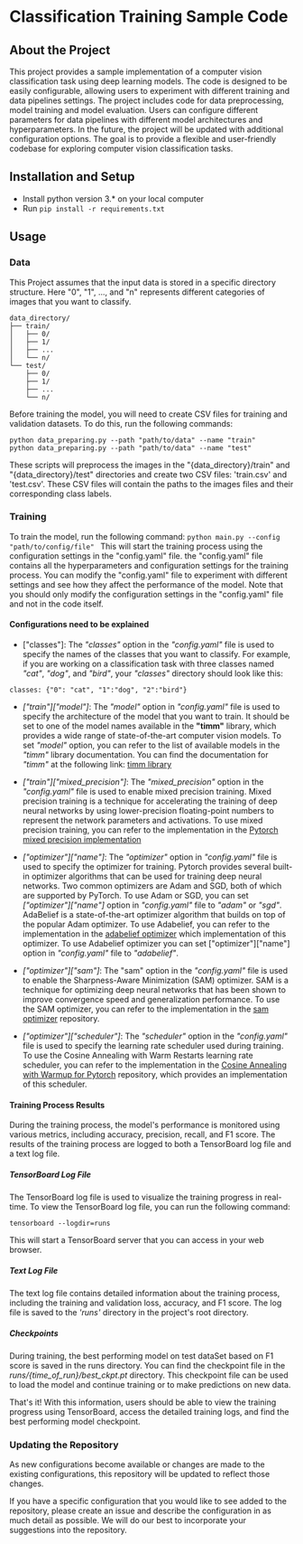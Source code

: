 # Classification Training Sample Code

## About the Project
This project provides a sample implementation of a computer vision classification task using deep learning models. The code is designed to be easily configurable, allowing users to experiment with different training and data pipelines settings.
The project includes code for data preprocessing, model training and model evaluation. Users can configure different parameters for data pipelines with different model architectures and hyperparameters.
In the future, the project will be updated with additional configuration options. The goal is to provide a flexible and user-friendly codebase for exploring computer vision classification tasks.

## Installation and Setup
* Install python version 3.* on your local computer
* Run ```pip install -r requirements.txt ``` 

## Usage
### Data 
This Project assumes that the input data is stored in a specific directory structure. Here "0", "1", ..., and "n" represents different categories of images that you want to classify.
 
```
data_directory/
├── train/
│   ├── 0/
│   ├── 1/
│   ├── ...
│   └── n/
└── test/
    ├── 0/
    ├── 1/
    ├── ...
    └── n/

```
Before training the model, you will need to create CSV files for training and validation datasets. To do this, run the following commands:
```
python data_preparing.py --path "path/to/data" --name "train"
python data_preparing.py --path "path/to/data" --name "test"
```
These scripts will preprocess the images in the "{data_directory}/train" and "{data_directory}/test" directories and create two CSV files: 'train.csv' and 'test.csv'. These CSV files will contain the paths to the images files and their corresponding class labels. 

### Training
To train the model, run the following command:
```python main.py --config "path/to/config/file" ```
This will start the training process using the configuration settings in the "config.yaml" file. the "config.yaml" file contains all the hyperparameters and configuration settings for the training process. 
You can modify the "config.yaml" file to experiment with different settings and see how they affect the performance  of the model. Note that you should only modify the configuration settings in the "config.yaml" file and not in the code itself.


#### Configurations need to be explained
* ["classes"]: 
The *"classes"* option in the *"config.yaml"* file is used to specify the names of the classes that you want to classify. For example, if you are working on a classification task with three classes named *"cat"*, *"dog"*, and *"bird"*, your *"classes"* directory should look like this:
```
classes: {"0": "cat", "1":"dog", "2":"bird"}
```
* *["train"]["model"]*:
The *"model"* option in *"config.yaml"* file is used to specify the architecture of the model that you want to train. It should be set to one of the model names available in the **"timm"** library, which provides a wide range of state-of-the-art computer vision models.
To set *"model"* option, you can refer to the list of available models in the *"timm"* library documentation. You can find the documentation for *"timm"* at the following link: [timm library](https://github.com/huggingface/pytorch-image-models)

* *["train"]["mixed_precision"]*:
The *"mixed_precision"* option in the *"config.yaml"* file is used to enable mixed precision training. Mixed precision training is a technique for accelerating the training of deep neural networks by using lower-precision floating-point numbers to represent the network parameters and activations. To use mixed precision training, you can refer to the implementation in the [Pytorch mixed precision implementation](https://pytorch.org/docs/stable/notes/amp_examples.html)

* *["optimizer"]["name"]*:
The *"optimizer"* option in *"config.yaml"* file is used to specify the optimizer for training. Pytorch provides several built-in optimizer algorithms that can be used for training deep neural networks. Two common optimizers are Adam and SGD, both of which are supported by PyTorch. 
To use Adam or SGD, you can set *["optimizer"]["name"]* option in *"config.yaml"* file to *"adam"* or *"sgd"*. 
AdaBelief is a state-of-the-art optimizer algorithm that builds on top of the popular Adam optimizer. To use Adabelief, you can refer to the implementation in the [adabelief optimizer](https://github.com/juntang-zhuang/Adabelief-Optimizer) which implementation of this optimizer.
To use Adabelief optimizer you can set ["optimizer"]["name"] option in *"config.yaml"* file to *"adabelief"*.

* *["optimizer"]["sam"]*:
The "sam" option in the *"config.yaml"* file is used to enable the Sharpness-Aware Minimization (SAM) optimizer. SAM is a technique for optimizing deep neural networks that has been shown to improve convergence speed and generalization performance. To use the SAM optimizer, you can refer to the implementation in the [sam optimizer](https://github.com/davda54/sam) repository.

* *["optimizer"]["scheduler"]*:
The *"scheduler"* option in the *"config.yaml"* file is used to specify the learning rate scheduler used during training. To use the Cosine Annealing with Warm Restarts learning rate scheduler, you can refer to the implementation in the [Cosine Annealing with Warmup for Pytorch](https://github.com/katsura-jp/pytorch-cosine-annealing-with-warmup) repository, which provides an implementation of this scheduler. 

#### Training Process Results
During the training process, the model's performance is monitored using various metrics, including accuracy, precision, recall, and F1 score. The results of the training process are logged to both a TensorBoard log file and a text log file. 

##### TensorBoard Log File
The TensorBoard log file is used to visualize the training progress in real-time. To view the TensorBoard log file, you can run the following command:
```
tensorboard --logdir=runs
```
This will start a TensorBoard server that you can access in your web browser.
 
##### Text Log File
The text log file contains detailed information about the training process, including the training and validation loss, accuracy, and F1 score. The log file is saved to the *'runs'* directory in the project's root directory.

##### Checkpoints
During training, the best performing model on test dataSet based on F1 score is saved in the runs directory. You can find the checkpoint file in the *runs/{time_of_run}/best_ckpt.pt* directory. This checkpoint file can be used to load the model and continue training or to make predictions on new data.

That's it! With this information, users should be able to view the training progress using TensorBoard, access the detailed training logs, and find the best performing model checkpoint.

### Updating the Repository
As new configurations become available or changes are made to the existing configurations, this repository will be updated to reflect those changes.

If you have a specific configuration that you would like to see added to the repository, please create an issue and describe the configuration in as much detail as possible. We will do our best to incorporate your suggestions into the repository.




